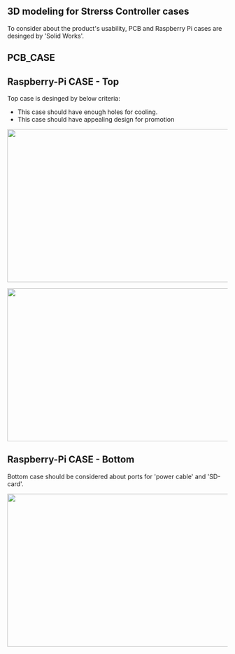 ## 3D modeling for Strerss Controller cases 
To consider about the product's usability, PCB and Raspberry Pi cases are desinged by 'Solid Works'.  

## PCB_CASE


## Raspberry-Pi CASE - Top 
Top case is desinged by below criteria: 
* This case should have enough holes for cooling.  
* This case should have appealing design for promotion 

<p align="center">
  <img width="550" height="350" src="https://user-images.githubusercontent.com/46483800/55817336-376a3600-5aec-11e9-937a-18403e048f51.jpg">
</p>
<p align="center">
  <img width="550" height="350" src="https://user-images.githubusercontent.com/46483800/55817509-a051ae00-5aec-11e9-877a-faa0a9bede44.jpg">
</p>

## Raspberry-Pi CASE - Bottom 
Bottom case should be considered about ports for 'power cable' and 'SD-card'. 

<p align="center">
  <img width="550" height="350" src="https://user-images.githubusercontent.com/46483800/55818061-abf1a480-5aed-11e9-901e-2b604d601f38.JPG">
</p>
